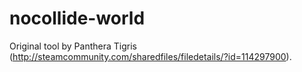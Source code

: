 # nocollide-world
Original tool by Panthera Tigris (http://steamcommunity.com/sharedfiles/filedetails/?id=114297900).
